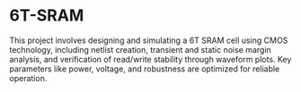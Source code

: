 # 6T-SRAM
This project involves designing and simulating a 6T SRAM cell using CMOS technology, including netlist creation, transient and static noise margin analysis, and verification of read/write stability through waveform plots. Key parameters like power, voltage, and robustness are optimized for reliable operation.
